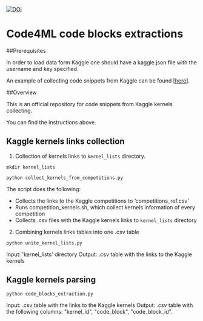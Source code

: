 [![DOI](https://zenodo.org/badge/DOI/10.5281/zenodo.6607065.svg)](https://doi.org/10.5281/zenodo.6607065)

# Code4ML code blocks extractions

##Prerequisites

In order to load data form Kaggle one should have a kaggle.json file with the username and key specified.

An example of collecting code snippets from Kaggle can be found [[here](https://github.com/ketrint/Code4ML/blob/main/code_blocks_collection_example.ipynb)].

##Overview

This is an official repository for code snippets from Kaggle kernels collecting. 

You can find the instructions above.

## Kaggle kernels links collection

1. Collection of kernels links to `kernel_lists` directory.

`mkdir kernel_lists`

`python collect_kernels_from_competitions.py`

The script does the following:
- Collects the links to the Kaggle competitions to ‘competitions_ref.csv’
- Runs competition_kernels.sh, which collect kernels information of every competition
- Collects .csv files with the Kaggle kernels links to `kernel_lists` directory 

2. Combining  kernels links tables into one .csv table

`python unite_kernel_lists.py`  

Input: 'kernel_lists' directory
Output: .csv table with the links to the Kaggle kernels

## Kaggle kernels parsing

`python code_blocks_extraction.py`

Input: .csv table with the links to the Kaggle kernels
Output: .csv table with the following columns: "kernel_id", "code_block", "code_block_id".


